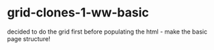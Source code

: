 # grid-clones-1-ww-basic
decided to do the grid first before populating the html - make the basic page structure!
